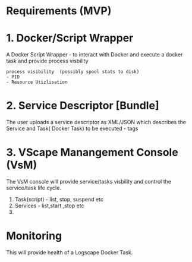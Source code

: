 # Requirements (MVP) 



# 1. Docker/Script Wrapper 

 A Docker Script Wrapper - to interact with Docker and execute a docker task and provide process visbility 

	process visibility  (possibly spool stats to disk) 
	- PID 
	- Resource Utizlisation 


# 2. Service Descriptor [Bundle] 
 The user uploads a service descriptor as XML/JSON which describes the Service and Task( Docker Task)  to be executed 
	- tags 


# 3. VScape Manangement Console (VsM) 
 The VsM console will provide service/tasks visbility and control the service/task life cycle.

 1. Task(script) -  list, stop, suspend etc 
 2. Services - list,start ,stop etc 
 3.  


# Monitoring 

 This will provide health of a Logscape Docker Task. 




